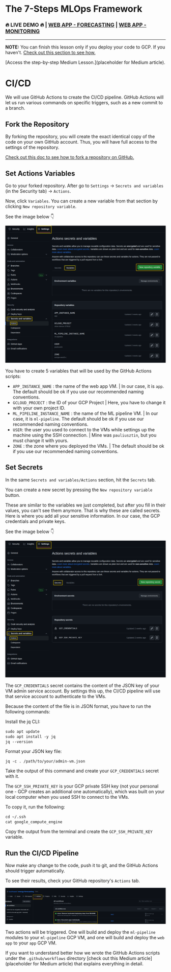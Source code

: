 # The 7-Steps MLOps Framework

### 🔥 LIVE DEMO 🔥 | [WEB APP - FORECASTING](http://35.207.134.188:8501/) | [WEB APP - MONITORING](http://35.207.134.188:8502/)

--------

**NOTE:** You can finish this lesson only if you deploy your code to GCP. If you haven't. [Check out this section to see how.](https://github.com/jrdegbe/energy-forecasting/blob/main/README_DEPLOY.md)

[Access the step-by-step Medium Lesson.](placeholder for Medium article).

# CI/CD

We will use GitHub Actions to create the CI/CD pipeline. GitHub Actions will let us run various commands on specific triggers, such as a new commit to a branch.

## Fork the Repository

By forking the repository, you will create the exact identical copy of the code on your own GitHub account. Thus, you will have full access to the settings of the repository.

[Check out this doc to see how to fork a repository on GitHub.](https://docs.github.com/en/get-started/quickstart/fork-a-repo)

## Set Actions Variables

Go to your forked repository. After go to `Settings` -> `Secrets and variables` (in the Security tab) -> `Actions`.

Now, click `Variables`. You can create a new variable from that section by clicking `New repository variable`.

See the image below 👇

<p align="center">
  <img src="images/github_actions_variables_screenshot.png">
</p>

You have to create 5 variables that will be used by the GitHub Actions scripts:
* `APP_INSTANCE_NAME` : the name of the web app VM. | In our case, it is `app`. The default should be ok if you use our recommended naming conventions.
* `GCLOUD_PROJECT` : the ID of your GCP Project | Here, you have to change it with your own project ID.
* `ML_PIPELINE_INSTANCE_NAME` : the name of the ML pipeline VM. | In our case, it is `ml-pipeline`. The default should be ok if you use our recommended naming conventions.
* `USER`: the user you used to connect to the VMs while settings up the machine using the SSH connection. | Mine was `pauliusztin`, but you must change it with yours.
* `ZONE` : the zone where you deployed the VMs. | The default should be ok if you use our recommended naming conventions.

## Set Secrets

In the same `Secrets and variables/Actions` section, hit the `Secrets` tab. 

You can create a new secret by pressing the `New repository variable` button.

These are similar to the variables we just completed, but after you fill in their values, you can't see them anymore. That is why these are called secrets. Here is where you add all your sensitive information. In our case, the GCP credentials and private keys.

See the image below 👇

<p align="center">
  <img src="images/github_actions_secrets_screenshot.png">
</p>

The `GCP_CREDENTIALS` secret contains the content of the JSON key of your VM admin service account. By settings this up, the CI/CD pipeline will use that service account to authenticate to the VMs.

Because the content of the file is in JSON format, you have to run the following commands:

Install the jq CLI: 
```shell
sudo apt update
sudo apt install -y jq
jq --version
```
Format your JSON key file:
```shell
jq -c . /path/to/your/admin-vm.json 
```
Take the output of this command and create your `GCP_CREDENTIALS` secret with it.

The `GCP_SSH_PRIVATE_KEY` is your GCP private SSH key (not your personal one - GCP creates an additional one automatically), which was built on your local computer when you used SSH to connect to the VMs.

To copy it, run the following:
```shell
cd ~/.ssh
cat google_compute_engine
```
Copy the output from the terminal and create the `GCP_SSH_PRIVATE_KEY` variable. 


## Run the CI/CD Pipeline

Now make any change to the code, push it to git, and the GitHub Actions should trigger automatically.

To see their results, check your GitHub repository's `Actions` tab.

<p align="center">
  <img src="images/github_actions_see_cicd_screenshot.png">
</p>

Two actions will be triggered. One will build and deploy the `ml-pipeline` modules to your `ml-pipeline` GCP VM, and one will build and deploy the `web app` to your `app` GCP VM. 

If you want to understand better how we wrote the GitHub Actions scripts under the `.github/workflows` directory [check out this Medium article](placeholder for Medium article) that explains everything in detail.
